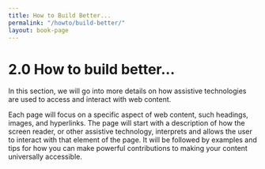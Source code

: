 ```yaml
---
title: How to Build Better...
permalink: "/howto/build-better/"
layout: book-page
---
```


# 2.0 How to build better...

In this section, we will go into more details on how assistive technologies are used to access and interact with web content.

Each page will focus on a specific aspect of web content, such headings, images, and hyperlinks. The page will start with a description of how the screen reader, or other assistive technology, interprets and allows the user to interact with that element of the page. It will be followed by examples and tips for how you can make powerful contributions to making your content universally accessible.  
